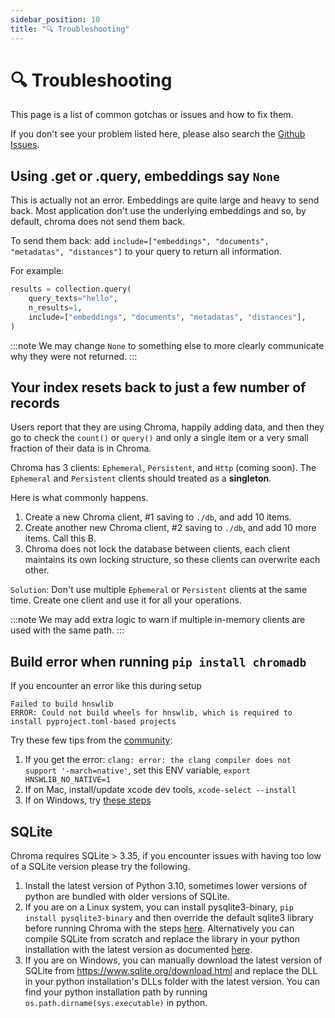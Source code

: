```yaml
---
sidebar_position: 10
title: "🔍 Troubleshooting"
---
```


# 🔍 Troubleshooting

This page is a list of common gotchas or issues and how to fix them.

If you don't see your problem listed here, please also search the [Github Issues](https://github.com/chroma-core/chroma/issues).


## Using .get or .query, embeddings say `None`

This is actually not an error. Embeddings are quite large and heavy to send back. Most application don't use the underlying embeddings and so, by default, chroma does not send them back. 

To send them back: add `include=["embeddings", "documents", "metadatas", "distances"]` to your query to return all information.

For example:
```python
results = collection.query(
    query_texts="hello",
    n_results=1,
    include=["embeddings", "documents", "metadatas", "distances"],
)
```

:::note
We may change `None` to something else to more clearly communicate why they were not returned.
:::


## Your index resets back to just a few number of records

Users report that they are using Chroma, happily adding data, and then they go to check the `count()` or `query()` and only a single item or a very small fraction of their data is in Chroma. 

Chroma has 3 clients: `Ephemeral`, `Persistent`, and `Http` (coming soon). The `Ephemeral` and `Persistent` clients should treated as a **singleton**. 

Here is what commonly happens. 

1. Create a new Chroma client, #1 saving to `./db`, and add 10 items.
2. Create another new Chroma client, #2 saving to `./db`, and add 10 more items. Call this B.
3. Chroma does not lock the database between clients, each client maintains its own locking structure, so these clients can overwrite each other.

`Solution`: Don't use multiple `Ephemeral` or `Persistent` clients at the same time. Create one client and use it for all your operations.

:::note
We may add extra logic to warn if multiple in-memory clients are used with the same path.
:::


## Build error when running `pip install chromadb`

If you encounter an error like this during setup
```
Failed to build hnswlib
ERROR: Could not build wheels for hnswlib, which is required to install pyproject.toml-based projects
```

Try these few tips from the [community](https://github.com/chroma-core/chroma/issues/221):

1. If you get the error: `clang: error: the clang compiler does not support '-march=native'`, set this ENV variable, `export HNSWLIB_NO_NATIVE=1` 
2. If on Mac, install/update xcode dev tools, `xcode-select --install`
3. If on Windows, try [these steps](https://github.com/chroma-core/chroma/issues/250#issuecomment-1540934224)

## SQLite

Chroma requires SQLite > 3.35, if you encounter issues with having too low of a SQLite version please try the following.

1. Install the latest version of Python 3.10, sometimes lower versions of python are bundled with older versions of SQLite.
2. If you are on a Linux system, you can install pysqlite3-binary, `pip install pysqlite3-binary` and then override the default
sqlite3 library before running Chroma with the steps [here](https://gist.github.com/defulmere/8b9695e415a44271061cc8e272f3c300). 
Alternatively you can compile SQLite from scratch and replace the library in your python installation with the latest version as documented [here](https://github.com/coleifer/pysqlite3#building-a-statically-linked-library). 
3. If you are on Windows, you can manually download the latest version of SQLite from https://www.sqlite.org/download.html and
replace the DLL in your python installation's DLLs folder with the latest version. You can find your python installation path by running `os.path.dirname(sys.executable)` in python.
